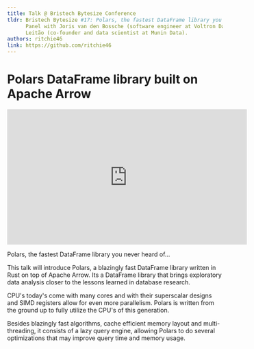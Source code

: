 ```yaml
---
title: Talk @ Bristech Bytesize Conference
tldr: Bristech Bytesize #17: Polars, the fastest DataFrame library you never heard of...
      Panel with Joris van den Bossche (software engineer at Voltron Data) & Jorge C.
      Leitão (co-founder and data scientist at Munin Data).
authors: ritchie46
link: https://github.com/ritchie46
---
```


# Polars DataFrame library built on Apache Arrow

<iframe
  allow="accelerometer; autoplay; clipboard-write; encrypted-media; gyroscope; picture-in-picture"
  allowfullscreen
  frameborder="0"
  height="315"
  src="https://www.youtube-nocookie.com/embed/XAU3dUjaX38"
  width="560"
>
</iframe>

Polars, the fastest DataFrame library you never heard of...

This talk will introduce Polars, a blazingly fast DataFrame library written in Rust on
top of Apache Arrow. Its a DataFrame library that brings exploratory data analysis
closer to the lessons learned in database research.

CPU's today's come with many cores and with their superscalar designs and SIMD
registers allow for even more parallelism. Polars is written from the ground up to
fully utilize the CPU's of this generation.

Besides blazingly fast algorithms, cache efficient memory layout and multi-threading,
it consists of a lazy query engine, allowing Polars to do several optimizations that
may improve query time and memory usage.
